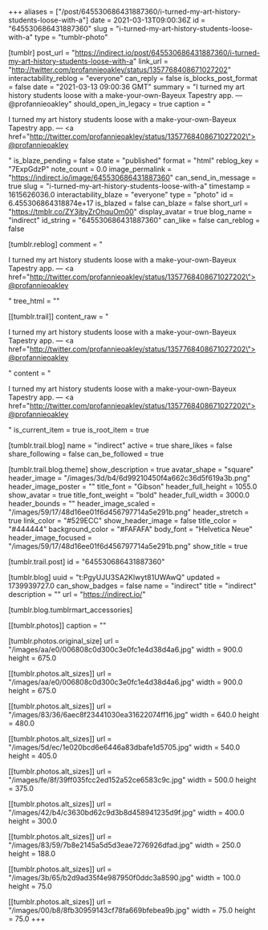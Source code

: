 +++
aliases = ["/post/645530686431887360/i-turned-my-art-history-students-loose-with-a"]
date = 2021-03-13T09:00:36Z
id = "645530686431887360"
slug = "i-turned-my-art-history-students-loose-with-a"
type = "tumblr-photo"

[tumblr]
post_url = "https://indirect.io/post/645530686431887360/i-turned-my-art-history-students-loose-with-a"
link_url = "http://twitter.com/profannieoakley/status/1357768408671027202"
interactability_reblog = "everyone"
can_reply = false
is_blocks_post_format = false
date = "2021-03-13 09:00:36 GMT"
summary = "I turned my art history students loose with a make-your-own-Bayeux Tapestry app. — @profannieoakley"
should_open_in_legacy = true
caption = "<p>I turned my art history students loose with a make-your-own-Bayeux Tapestry app. — <a href=\"http://twitter.com/profannieoakley/status/1357768408671027202\">@profannieoakley</a></p>"
is_blaze_pending = false
state = "published"
format = "html"
reblog_key = "7ExpGdzP"
note_count = 0.0
image_permalink = "https://indirect.io/image/645530686431887360"
can_send_in_message = true
slug = "i-turned-my-art-history-students-loose-with-a"
timestamp = 1615626036.0
interactability_blaze = "everyone"
type = "photo"
id = 6.455306864318874e+17
is_blazed = false
can_blaze = false
short_url = "https://tmblr.co/ZY3jbyZrOhquOm00"
display_avatar = true
blog_name = "indirect"
id_string = "645530686431887360"
can_like = false
can_reblog = false

[tumblr.reblog]
comment = "<p>I turned my art history students loose with a make-your-own-Bayeux Tapestry app. — <a href=\"http://twitter.com/profannieoakley/status/1357768408671027202\">@profannieoakley</a></p>"
tree_html = ""

[[tumblr.trail]]
content_raw = "<p>I turned my art history students loose with a make-your-own-Bayeux Tapestry app. — <a href=\"http://twitter.com/profannieoakley/status/1357768408671027202\">@profannieoakley</a></p>"
content = "<p>I turned my art history students loose with a make-your-own-Bayeux Tapestry app. &mdash; <a href=\"http://twitter.com/profannieoakley/status/1357768408671027202\">@profannieoakley</a></p>"
is_current_item = true
is_root_item = true

[tumblr.trail.blog]
name = "indirect"
active = true
share_likes = false
share_following = false
can_be_followed = true

[tumblr.trail.blog.theme]
show_description = true
avatar_shape = "square"
header_image = "/images/3d/b4/6d99210450f4a662c36d5f619a3b.png"
header_image_poster = ""
title_font = "Gibson"
header_full_height = 1055.0
show_avatar = true
title_font_weight = "bold"
header_full_width = 3000.0
header_bounds = ""
header_image_scaled = "/images/59/17/48d16ee01f6d456797714a5e291b.png"
header_stretch = true
link_color = "#529ECC"
show_header_image = false
title_color = "#444444"
background_color = "#FAFAFA"
body_font = "Helvetica Neue"
header_image_focused = "/images/59/17/48d16ee01f6d456797714a5e291b.png"
show_title = true

[tumblr.trail.post]
id = "645530686431887360"

[tumblr.blog]
uuid = "t:PgyUJU3SA2Klwyt81UWAwQ"
updated = 1739939727.0
can_show_badges = false
name = "indirect"
title = "indirect"
description = ""
url = "https://indirect.io/"

[tumblr.blog.tumblrmart_accessories]

[[tumblr.photos]]
caption = ""

[tumblr.photos.original_size]
url = "/images/aa/e0/006808c0d300c3e0fc1e4d38d4a6.jpg"
width = 900.0
height = 675.0

[[tumblr.photos.alt_sizes]]
url = "/images/aa/e0/006808c0d300c3e0fc1e4d38d4a6.jpg"
width = 900.0
height = 675.0

[[tumblr.photos.alt_sizes]]
url = "/images/83/36/6aec8f23441030ea31622074ff16.jpg"
width = 640.0
height = 480.0

[[tumblr.photos.alt_sizes]]
url = "/images/5d/ec/1e020bcd6e6446a83dbafe1d5705.jpg"
width = 540.0
height = 405.0

[[tumblr.photos.alt_sizes]]
url = "/images/fe/8f/39ff035fcc2ed152a52ce6583c9c.jpg"
width = 500.0
height = 375.0

[[tumblr.photos.alt_sizes]]
url = "/images/42/b4/c3630bd62c9d3b8d458941235d9f.jpg"
width = 400.0
height = 300.0

[[tumblr.photos.alt_sizes]]
url = "/images/83/59/7b8e2145a5d5d3eae7276926dfad.jpg"
width = 250.0
height = 188.0

[[tumblr.photos.alt_sizes]]
url = "/images/3b/65/b2d9ad35f4e987950f0ddc3a8590.jpg"
width = 100.0
height = 75.0

[[tumblr.photos.alt_sizes]]
url = "/images/00/b8/8fb30959143cf78fa669bfebea9b.jpg"
width = 75.0
height = 75.0
+++
